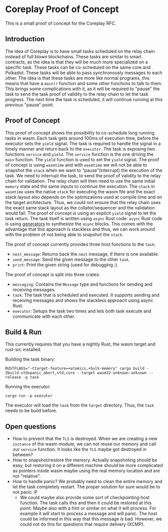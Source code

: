 # Coreplay Proof of Concept

This is a small proof of concept for the Coreplay RFC.

## Introduction

The idea of Coreplay is to have small tasks scheduled on the relay chain instead of full blown blockchains. These tasks are similar to smart contracts, as the idea is that they will
be much more specialized on a specific task. These tasks can be co-scheduled on the same core and Polkadot. These tasks will be able to pass synchronously messages to each other. The
idea is that these tasks are more like normal programs, this means that have a `main()` function and some other functions to talk to them. This brings some complications with it, as 
it will be required to "pause" the task to send the task proof of validity to the relay chain to let the task progress. The next time the task is scheduled, it will continue running 
at this previous "pause" point.

## Proof of Concept

This proof of concept shows the possibility to co-schedule long running tasks in wasm. Each task gets around 100ms of execution time, before the executor sets the `yield` signal. The
task is required to handle the signal in a timely manner and return back to the `executor`. The task is exposing two functions `service` and `yield`. The `service` function is the one driving
the `main` function. The `yield` function is used to set the `yield` signal. The proof of concept is using `wasmtime` and with `wasmtime` we will not be able to snapshot the `stack` when we 
want to "pause"(interrupt) the execution of the task. We need to interrupt the task, to send the proof of validity to the relay chain for validation. The relay chain will then need to use the 
same initial `memory` state and the same inputs to continue the execution. The `stack` in `wasmtime` uses the native `stack` for executing the wasm file and the exact stack layout also depends on the optimizations used at compile time and on the target architecture. Thus, we could not ensure that the relay chain uses the exact same stack layout as the collator/sequencer and the validation would fail. 
The proof of concept is using an explicit `yield` signal to let the task return. 
The task itself is written using `async` Rust code. `async` Rust code is using [generators](https://doc.rust-lang.org/beta/unstable-book/language-features/generators.html) 
to synthesize the `async` blocks. This comes with the advantage that this approach is stackless and thus, 
we can work around with the problem of not being able to snapshot the `stack`.

The proof of concept currently provides three host functions to the `task`:
- `next_message`: Returns back the `next` message, if there is one available.
- `send_message`: Send the given message to the other `task`.
- `print`: Print the given string (used for debugging ;).

The proof of concept is split into three crates:

- `messaging`: Contains the `Message` type and functions for sending and receiving messages.
- `task`: The task that is scheduled and executed. It supports sending and receiving messages and shows the stackless approach using async Rust.
- `executor`: Setups the task two times and lets both task execute and communicate with each other.

## Build & Run

This currently requires that you have a nightly Rust, the wasm target and rust-src installed.

Building the task binary:

```shell
RUSTFLAGS="-Ctarget-feature=+atomics,+bulk-memory" cargo build -Zbuild-std=panic_abort,std,core --target wasm32-unknown-unknown --release -p task
```

Running the executor:

```shell
cargo run -p executor
```

The executor will load the `task` from the `target` directory. Thus, the `task` needs to be build before.

## Open questions

- How to prevent that the `TLS` is destroyed. When we are creating a new `instance` of the wasm module, we can not 
reuse our memory and call our `service` function. It looks like the `TLS` maybe got destroyed in between?
- How to snapshot/restore the memory. Actually snapshoting should be easy, but restoring it on a different machine should be more complicated as pointers inside wasm maybe using the real memory location
and are not "relative".
- How to handle panic? We probably need to clean the entire memory and let the task completely restart. The proper solution for sure would be to not panic :P 
  - We could maybe also provide some sort of checkpointing host function. The task calls this and then it could be restored at this point. Maybe also with a hint or similar on what it will process. For example
  it will start to process a message and will panic. The host could be informed in this way that this message is bad. However, we could not do this for questions that require delivery (XCMP).
